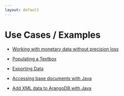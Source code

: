 ```yaml
---
layout: default
---
```

Use Cases / Examples
====================

- [Working with monetary data without precision loss](use-cases-monetary-data-without-precision-loss.html)

- [Populating a Textbox](use-cases-populating-an-autocomplete-textbox.html)

- [Exporting Data](use-cases-exporting-data.html)

- [Accessing base documents with Java](use-cases-java-driver-base-document.html)

- [Add XML data to ArangoDB with Java](use-cases-java-driver-xml-data.html)
